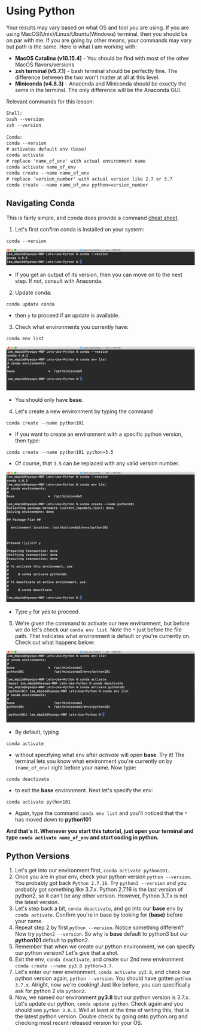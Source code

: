 # Using Python

Your results may vary based on what OS and tool you are using. If you are using MacOS(Unix)/Linux/Ubuntu(Windows) terminal, then you should be on par with me. If you are going by other means, your commands may vary but path is the same. Here is what I am working with:

- **MacOS Catalina (v10.15.4)** - You should be find with most of the other MacOS flavors/versions
- **zsh terminal (v5.7.1)** - bash terminal should be perfectly fine. The difference between the two won't matter at all at this level.
- **Miniconda (v4.8.3)** - Anaconda and Miniconda should be exactly the same in the terminal. The only difference will be the Anaconda GUI.

Relevant commands for this lesson:
```
Shell:
bash --version
zsh --version

Conda:
conda --version
# activates default env (base)
conda activate
# replace 'name_of_env' with actual environment name
conda activate name_of_env
conda create --name name_of_env
# replace 'version_number' with actual version like 2.7 or 3.7
conda create --name name_of_env python=version_number
```

## Navigating Conda

This is fairly simple, and conda does provide a command [cheat sheet](conda-cheatsheet.pdf).

1. Let's first confirm conda is installed on your system:
```
conda --version
```

![](Images/version.png)

- If you get an output of its version, then you can move on to the next step. If not, consult with Anaconda.

2. Update conda:
```
conda update conda
```
- then `y` to proceed if an update is available.

3. Check what environments you currently have:
```
conda env list
```

![](Images/list.png)

- You should only have **base**.

4. Let's create a new environment by typing the command
```
conda create --name python101
```
- If you want to create an environment with a specific python version, then type:
```
conda create --name python101 python=3.5
```
- Of course, that `3.5` can be replaced with any valid version number.

![](Images/create.png)

- Type `y` for yes to proceed.

5. We're given the command to activate our new environment, but before we do let's check our `conda env list`.
Note the `*` just before the file path. That indicates what environment is default or you're currently on. Check out what happens below:

![](Images/default.png)

- By default, typing
```
conda activate
```
- without specifying what env after *activate* will open **base**. Try it!
The terminal lets you know what environment you're currently on by `(name_of_env)` right before your name.
Now type:
```
conda deactivate
```
- to exit the **base** environment. Next let's specify the env:
```
conda activate python101
```
- Again, type the command  `conda env list` and you'll noticed that the `*` has moved down to **python101**

**And that's it. Whenever you start this tutorial, just open your terminal and type `conda activate name_of_env` and start coding in python.**

## Python Versions

1. Let's get into our environment first, `conda activate python101`.
2. Once you are in your env, check your python version `python --version`. You probably got back `Python 2.7.16`. Try `python3 --version` and you probably got something like 3.7.x. Python 2.7.16 is the last version of python2, so it can't be any other version. However, Python 3.7.x is not the latest version.
3. Let's step back a bit, `conda deactivate`, and go into our **base** env by `conda activate`. Confirm you're in base by looking for **(base)** before your name.
4. Repeat step 2 by first `python --version`. Notice something different? Now try `python2 --version`. So why is **base** default to python3 but our **python101** default to python2.
5. Remember that when we create our python environment, we can specify our python version? Let's give that a shot.
6. Exit the env, `conda deactivate`, and create our 2nd new environment `conda create --name py3.8 python=3.7`.
7. Let's enter our new environment, `conda activate py3.8`, and check our python version again, `python --version`. You should have gotten `python 3.7.x`. Alright, now we're cooking! Just like before, you can specifically ask for python 2 via `python2`.
8. Now, we named our environment **py3.8** but our python version is 3.7.x. Let's update our python, `conda update python`. Check again and you should see `python 3.8.3`. Well at least at the time of writing this, that is the latest python version. Double check by going onto python.org and checking most recent released version for your OS.
